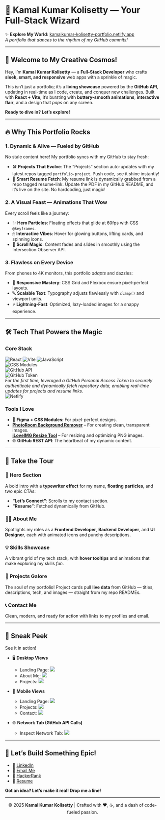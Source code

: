 # 🚀 **Kamal Kumar Kolisetty** — Your Full-Stack Wizard  

✨ **Explore My World:** [kamalkumar-kolisetty-portfolio.netlify.app](https://kamalkumar-kolisetty-portfolio.netlify.app/)  
*A portfolio that dances to the rhythm of my GitHub commits!*

---

## 🌌 **Welcome to My Creative Cosmos!**  

Hey, I’m **Kamal Kumar Kolisetty** — a **Full-Stack Developer** who crafts **sleek, smart, and responsive** web apps with a sprinkle of magic.  

This isn’t just a portfolio; it’s a **living showcase** powered by the **GitHub API**, updating in real-time as I code, create, and conquer new challenges. Built with **React + Vite**, it’s bursting with **buttery-smooth animations**, **interactive flair**, and a design that *pops* on any screen.  

**Ready to dive in? Let’s explore!**  

---

## 🔥 **Why This Portfolio Rocks**  

### 1. **Dynamic & Alive** — Fueled by GitHub  
No stale content here! My portfolio syncs with my GitHub to stay fresh:  
- 🛠 **Projects That Evolve**: The “Projects” section auto-updates with my latest repos tagged `portfolio-project`. Push code, see it shine instantly!  
- 📄 **Smart Resume Fetch**: My resume link is dynamically grabbed from a repo tagged resume-link. Update the PDF in my GitHub README, and it’s live on the site. No hardcoding, just magic!

  

### 2. **A Visual Feast** — Animations That Wow  
Every scroll feels like a journey:  
- ✨ **Hero Particles**: Floating effects that glide at 60fps with CSS `@keyframes`.  
- 🖱 **Interactive Vibes**: Hover for glowing buttons, lifting cards, and spinning icons.  
- 📜 **Scroll Magic**: Content fades and slides in smoothly using the Intersection Observer API.  

### 3. **Flawless on Every Device**  
From phones to 4K monitors, this portfolio *adapts* and dazzles:  
- 📱 **Responsive Mastery**: CSS Grid and Flexbox ensure pixel-perfect layouts.  
- 🔤 **Scalable Text**: Typography adjusts flawlessly with `clamp()` and viewport units.  
- ⚡ **Lightning-Fast**: Optimized, lazy-loaded images for a snappy experience.  

---

## 🛠 **Tech That Powers the Magic**  

### Core Stack  
![React](https://img.shields.io/badge/React-20232A?style=for-the-badge&logo=react&logoColor=61DAFB) 
![Vite](https://img.shields.io/badge/Vite-646CFF?style=for-the-badge&logo=vite&logoColor=white) 
![JavaScript](https://img.shields.io/badge/JavaScript-F7DF1E?style=for-the-badge&logo=javascript&logoColor=black)  
![CSS Modules](https://img.shields.io/badge/CSS_Modules-000000?style=for-the-badge&logo=css-modules&logoColor=white)  
![GitHub API](https://img.shields.io/badge/GitHub_API-181717?style=for-the-badge&logo=github&logoColor=white)  
![GitHub Token](https://img.shields.io/badge/GitHub_Token-181717?style=for-the-badge&logo=github&logoColor=white)  
*For the first time, leveraged a GitHub Personal Access Token to securely authenticate and dynamically fetch repository data, enabling real-time updates for projects and resume links.*  
![Netlify](https://img.shields.io/badge/Netlify-00C7B7?style=for-the-badge&logo=netlify&logoColor=white)  

### Tools I Love  
- 🎨 **Figma + CSS Modules**: For pixel-perfect designs.
- [**PhotoRoom Background Remover**](https://www.photoroom.com/tools/background-remover) – For creating clean, transparent images.  
 [**iLoveIMG Resize Tool**](https://www.iloveimg.com/resize-image/resize-png#resize-options,pixels) – For resizing and optimizing PNG images.  
- 🌐 **GitHub REST API**: The heartbeat of my dynamic content.  

---

## 🧭 **Take the Tour**  

### 🎉 **Hero Section**  
A bold intro with a **typewriter effect** for my name, **floating particles**, and two epic CTAs:  
- **“Let’s Connect”**: Scrolls to my contact section.  
- **“Resume”**: Fetched dynamically from GitHub.  

### 👨‍💻 **About Me**  
Spotlights my roles as a **Frontend Developer**, **Backend Developer**, and **UI Designer**, each with animated icons and punchy descriptions.  

### 💡 **Skills Showcase**  
A vibrant grid of my tech stack, with **hover tooltips** and animations that make exploring my skills *fun*.  

### 📂 **Projects Galore**  
The soul of my portfolio! Project cards pull **live data** from GitHub — titles, descriptions, tech, and images — straight from my repo READMEs.  

### 📞 **Contact Me**  
Clean, modern, and ready for action with links to my profiles and email.  

---

## 📸 **Sneak Peek**  

See it in action!  
- 🖥 **Desktop Views**  
  - Landing Page: ![](/1.png)  
  - About Me: ![](/2.png)  
  - Projects: ![](/3.png)  

- 📱 **Mobile Views**  
  - Landing Page: ![](/4.png)  
  - Projects: ![](/5.png)  
  - Contact: ![](/6.png)  

- 🌐 **Network Tab (GitHub API Calls)**  
  - Inspect Network Tab: ![](/7.png)  
 
---

## 🤝 **Let’s Build Something Epic!**  

- 🔗 [LinkedIn](https://www.linkedin.com/in/kamal-kumar-kolisetty-19b944221)  
- 💌 [Email Me](mailto:kamalkumarkolisetty@gmail.com)  
- 🧠 [HackerRank](https://www.hackerrank.com/kamalkumarkolis1)  
- 📄 [Resume](https://kamalkumar-kolisetty-resume.tiiny.site/)  

**Got an idea? Let’s make it real! Drop me a line!**  

---

<p align="center">
  © 2025 <strong>Kamal Kumar Kolisetty</strong> | Crafted with ❤️, ☕, and a dash of code-fueled passion.
</p>

